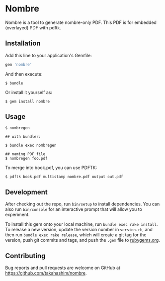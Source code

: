 # Nombre

Nombre is a tool to generate nombre-only PDF.  This PDF is for embedded (overlayed) PDF with pdftk.

## Installation

Add this line to your application's Gemfile:

```ruby
gem 'nombre'
```

And then execute:

    $ bundle

Or install it yourself as:

    $ gem install nombre

## Usage

```console
$ nombregen

## with bundler:

$ bundle exec nombregen

## naming PDF file
$ nombregen foo.pdf
```

To merge into book.pdf, you can use PDFTK:

```console
$ pdftk book.pdf multistamp nombre.pdf output out.pdf
```

## Development

After checking out the repo, run `bin/setup` to install dependencies. You can also run `bin/console` for an interactive prompt that will allow you to experiment.

To install this gem onto your local machine, run `bundle exec rake install`. To release a new version, update the version number in `version.rb`, and then run `bundle exec rake release`, which will create a git tag for the version, push git commits and tags, and push the `.gem` file to [rubygems.org](https://rubygems.org).

## Contributing

Bug reports and pull requests are welcome on GitHub at https://github.com/takahashim/nombre.

